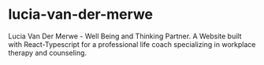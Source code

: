 # lucia-van-der-merwe
Lucia Van Der Merwe - Well Being and Thinking Partner. A Website built with React-Typescript for a professional life coach specializing in workplace therapy and counseling.
